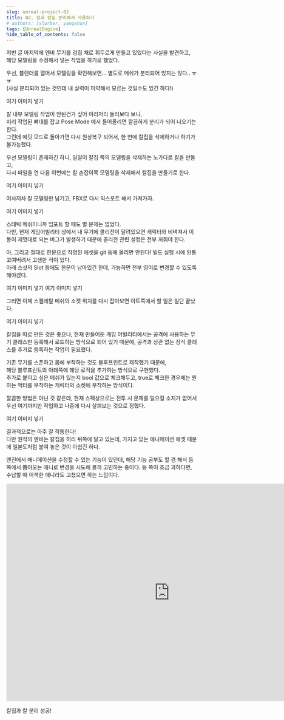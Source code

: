 ```yaml
---
slug: unreal-project-02
title: 02. 칼과 칼집 분리해서 사용하기
# authors: [slorber, yangshun]
tags: [UnrealEngine]
hide_table_of_contents: false
---
```


저번 글 마지막에 엔비 무기를 검집 채로 휘두르게 만들고 있었다는 사실을 발견하고,  
해당 모델링을 수정해서 넣는 작업을 하기로 했었다.

우선, 블렌더를 열어서 모델링을 확인해보면... 별도로 메쉬가 분리되어 있지는 않다.. ㅠㅠ  
(사실 분리되어 있는 것인데 내 실력이 미약해서 모르는 것일수도 있긴 하다!)

여기 이미지 넣기


칼 내부 모델링 작업이 안된건가 싶어 이리저리 둘러보다 보니,  
미리 작업된 뼈대를 잡고 Pose Mode 에서 들어올리면 깔끔하게 분리가 되어 나오기는 한다.  
그런데 에딧 모드로 돌아가면 다시 원상복구 되어서, 한 번에 칼집을 삭제하거나 하기가 불가능했다.

우선 모델링이 존재하긴 하니, 일일이 칼집 쪽의 모델링을 삭제하는 노가다로 칼을 만들고,  
다시 파일을 연 다음 이번에는 칼 손잡이쪽 모델링을 삭제해서 칼집을 만들기로 한다.

여기 이미지 넣기

여차저차 칼 모델링만 남기고, FBX로 다시 익스포트 해서 가져가자.

여기 이미지 넣기

스태틱 메쉬이니까 임포트 할 때도 별 문제는 없었다.  
다만, 현재 게임어빌리티 상에서 내 무기에 콜리전이 달려있으면 캐릭터와 비벼져서 이동이 제멋대로 되는 버그가 발생하기 때문에 콜리전 관련 설정은 전부 꺼줘야 한다.

아, 그리고 절대로 한문으로 작명된 에셋을 git 등에 올리면 안된다! 빌드 실행 시에 된통 꼬여버려서 고생한 적이 있다.  
아래 스샷의 Slot 등에도 한문이 남아있긴 한데, 가능하면 전부 영어로 변경할 수 있도록 해야겠다.

여기 이미지 넣기
여기 이미지 넣기

그러면 이제 스켈레탈 메쉬의 소켓 위치를 다시 잡아보면 아트쪽에서 할 일은 일단 끝났다.

여기 이미지 넣기

칼집을 따로 만든 것은 좋으나, 현재 만들어둔 게임 어빌리티에서는 공격에 사용하는 무기 클래스만 등록해서 로드하는 방식으로 되어 있기 때문에, 공격과 상관 없는 장식 클래스를 추가로 등록하는 작업이 필요했다.

기존 무기를 스폰하고 몸에 부착하는 것도 블루프린트로 제작했기 때문에,  
해당 블루프린트의 아래쪽에 해당 로직을 추가하는 방식으로 구현했다.  
추가로 붙이고 싶은 메쉬가 있는지 bool 값으로 체크해두고, true로 체크한 경우에는 원하는 액터를 부착하는 캐릭터의 소켓에 부착하는 방식이다.

깔끔한 방법은 아닌 것 같은데, 현재 스펙상으로는 전투 시 문제를 일으킬 소지가 없어서 우선 여기까지만 작업하고 나중에 다시 살펴보는 것으로 정했다.

여기 이미지 넣기

결과적으로는 아주 잘 작동한다!  
다만 원작의 엔비는 칼집을 허리 뒤쪽에 달고 있는데, 가지고 있는 애니메이션 에셋 때문에 일본도처럼 붙여 놓은 것이 아쉽긴 하다.

엔진에서 애니메이션을 수정할 수 있는 기능이 있던데, 해당 기능 공부도 할 겸 해서 등 쪽에서 뽑아오는 애니로 변경을 시도해 볼까 고민하는 중이다. 등 쪽이 조금 과하다면, 수납할 때 어색한 애니라도 고쳤으면 하는 느낌이다.


<iframe src="https://play-tv.kakao.com/embed/player/cliplink/455962140?service=daum_tistory" width="860" height="573" frameborder="0" allowfullscreen="true"></iframe>

칼집과 칼 분리 성공!